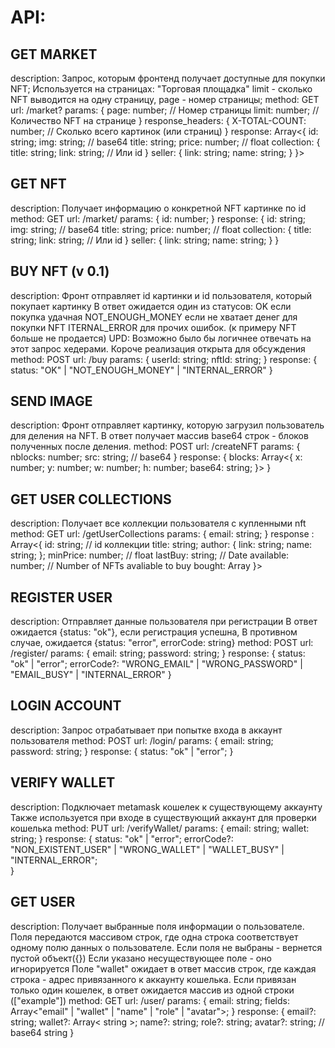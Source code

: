 # API:

## GET MARKET
description: 
  Запрос, которым фронтенд получает доступные для покупки NFT; 
  Используется на страницах: "Торговая площадка"
  limit - сколько NFT выводится на одну страницу, page - номер страницы; 
method: GET
url: /market?
params: {
  page: number; // Номер страницы
  limit: number; // Количество NFT на странице
}
response_headers: {
  X-TOTAL-COUNT: number; // Сколько всего картинок (или страниц)
}
response: Array<{
  id: string;
  img: string; // base64
  title: string;
  price: number; // float
  collection: {
    title: string;
    link: string; // Или id
  }
  seller: {
    link: string;
    name: string;
  }
}>

## GET NFT
description: 
  Получает информацию о конкретной NFT картинке по id
method: GET
url: /market/
params: {
  id: number;
}
response: {
  id: string;
  img: string; // base64
  title: string;
  price: number; // float
  collection: {
    title: string;
    link: string; // Или id
  }
  seller: {
    link: string;
    name: string;
  }
}

## BUY NFT (v 0.1)
description:
  Фронт отправляет id картинки и id пользователя, который покупает картинку
  В ответ ожидается один из статусов: 
    OK если покупка удачная
    NOT_ENOUGH_MONEY если не хватает денег для покупки NFT
    ITERNAL_ERROR для прочих ошибок. (к примеру NFT больше не продается)
  UPD: Возможно было бы логичнее отвечать на этот запрос хедерами. 
    Короче реализация открыта для обсуждения 
method: POST
url: /buy
params: {
  userId: string;
  nftId: string;
}
response: {
  status: "OK" | "NOT_ENOUGH_MONEY" | "INTERNAL_ERROR"
}

## SEND IMAGE
description: 
  Фронт отправляет картинку, которую загрузил пользователь для деления на NFT. 
  В ответ получает массив base64 строк - блоков полученных после деления.
method: POST
url: /createNFT
params: {
  nblocks: number;
  src: string; // base64
}
response: {
  blocks: Array<{
    x: number;
    y: number;
    w: number;
    h: number;
    base64: string;
  }>
}

## GET USER COLLECTIONS
description: 
  Получает все коллекции пользователя с купленными nft
method: GET
url: /getUserCollections
params: {
  email: string;
}
response : Array<{
  id: string; // id коллекции
  title: string;
  author: {
    link: string;
    name: string;
  };
  minPrice: number; // float
  lastBuy: string; // Date
  available: number; // Number of NFTs avaliable to buy
  bought: Array<NFT>
}>

## REGISTER USER
description: 
  Отправляет данные пользователя при регистрации
  В ответ ожидается {status: "ok"}, если регистрация успешна, 
  В противном случае, ожидается {status: "error", errorCode: string}
method: POST
url: /register/
params: {
  email: string;
  password: string;
}
response: {
  status: "ok" | "error";
  errorCode?: "WRONG_EMAIL" | "WRONG_PASSWORD" | "EMAIL_BUSY" | "INTERNAL_ERROR"
}

## LOGIN ACCOUNT
description: 
  Запрос отрабатывает при попытке входа в аккаунт пользователя
method: POST
url: /login/
params: {
  email: string;  
  password: string;
}
response: {
  status: "ok" | "error";
}

## VERIFY WALLET
description: 
  Подключает metamask кошелек к существующему аккаунту
  Также используется при входе в существующий аккаунт для проверки кошелька	
method: PUT
url: /verifyWallet/
params: {
  email: string;
  wallet: string;
}
response: {
  status: "ok" | "error";
  errorCode?: "NON_EXISTENT_USER" | "WRONG_WALLET" | "WALLET_BUSY" | "INTERNAL_ERROR";  
}

## GET USER
description: 
  Получает выбранные поля информации о пользователе. 
  Поля передаются массивом строк, где одна строка соответствует одному полю данных о пользователе.
  Если поля не выбраны - вернется пустой объект({})
  Если указано несуществующее поле - оно игнорируется
  Поле "wallet" ожидает в ответ массив строк, где каждая строка - адрес привязанного к аккаунту кошелька. Если привязан только один кошелек, в ответ ожидается массив из одной строки (["example"])
method: GET
url: /user/
params: {
  email: string;
  fields: Array<"email" | "wallet" | "name" | "role" | "avatar">;
}
response: {
  email?: string;
  wallet?: Array< string >;
  name?: string;
  role?: string;
  avatar?: string; // base64 string
}